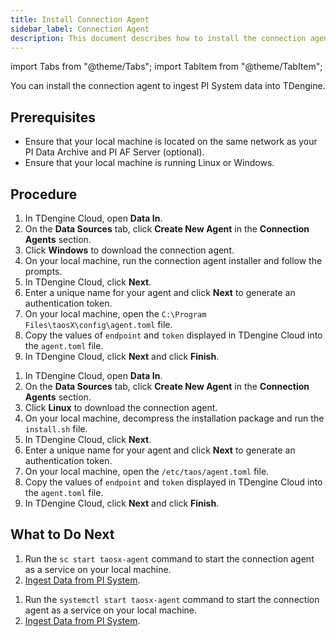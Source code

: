 ```yaml
---
title: Install Connection Agent
sidebar_label: Connection Agent
description: This document describes how to install the connection agent to ingest data into TDengine.
---
```


import Tabs from "@theme/Tabs";
import TabItem from "@theme/TabItem";

You can install the connection agent to ingest PI System data into TDengine.

## Prerequisites

- Ensure that your local machine is located on the same network as your PI Data Archive and PI AF Server (optional).
- Ensure that your local machine is running Linux or Windows.

## Procedure

<Tabs>
<TabItem label="Windows" value="windowsagent">

1. In TDengine Cloud, open **Data In**.
2. On the **Data Sources** tab, click **Create New Agent** in the **Connection Agents** section.
3. Click **Windows** to download the connection agent.
4. On your local machine, run the connection agent installer and follow the prompts.
5. In TDengine Cloud, click **Next**.
6. Enter a unique name for your agent and click **Next** to generate an authentication token.
7. On your local machine, open the `C:\Program Files\taosX\config\agent.toml` file.
8. Copy the values of `endpoint` and `token` displayed in TDengine Cloud into the `agent.toml` file.
9. In TDengine Cloud, click **Next** and click **Finish**.

</TabItem>

<TabItem label="Linux" value="linuxagent">

1. In TDengine Cloud, open **Data In**.
2. On the **Data Sources** tab, click **Create New Agent** in the **Connection Agents** section.
3. Click **Linux** to download the connection agent.
4. On your local machine, decompress the installation package and run the `install.sh` file.
5. In TDengine Cloud, click **Next**.
6. Enter a unique name for your agent and click **Next** to generate an authentication token.
7. On your local machine, open the `/etc/taos/agent.toml` file.
8. Copy the values of `endpoint` and `token` displayed in TDengine Cloud into the `agent.toml` file.
9. In TDengine Cloud, click **Next** and click **Finish**.

</TabItem>

</Tabs>

## What to Do Next

<Tabs>
<TabItem label="Windows" value="windowsnext">

1. Run the `sc start taosx-agent` command to start the connection agent as a service on your local machine.
2. [Ingest Data from PI System](../pi-system/).

</TabItem>

<TabItem label="Linux" value="linuxnext">

1. Run the `systemctl start taosx-agent` command to start the connection agent as a service on your local machine.
2. [Ingest Data from PI System](../pi-system/).

</TabItem>

</Tabs>
